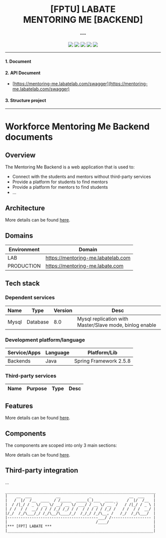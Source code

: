 <h1 align="center">
  <br>
  <a>[FPTU] LABATE</a>
  <br>
  MENTORING ME [BACKEND]
  <br>
</h1>

<h4 align="center"> ---</h4>

<p align="center">
    <a alt="Java">
        <img src="https://img.shields.io/badge/Java-v11-orange.svg" />
    </a>
    <a alt="Spring Boot">
        <img src="https://img.shields.io/badge/Spring%20Boot-v2.5.8-brightgreen.svg" />
    </a>
    <a alt="MySql">
        <img src="https://img.shields.io/badge/MySql-v8.0-blue.svg" />
    </a>
    <a alt="Docker">
        <img src="https://img.shields.io/badge/Docker-v20-yellowgreen.svg" />
    </a>
    <a alt="Dependencies">
        <img src="https://img.shields.io/badge/dependencies-up%20to%20date-brightgreen.svg" />
    </a>
</p>
<hr>

#### 1. Document

#### 2. API Document

- [https://mentoring-me.labatelab.com/swagger](https://mentoring-me.labatelab.com/swagger)

#### 3. Structure project

---

# Workforce Mentoring Me Backend documents

## Overview

The Mentoring Me Backend is a web application that is used to:

+ Connect with the students and mentors without third-party services
+ Provide a platform for students to find mentors
+ Provide a platform for mentors to find students
+ ...

## Architecture

More details can be found [here](docs/architecture.md).

## Domains

| Environment | Domain                             |
|-------------|------------------------------------|
| LAB         | https://mentoring-me.labatelab.com |
| PRODUCTION  | https://mentoring-me.labate.com    |

## Tech stack

### Dependent services

| Name       | Type     | Version | Desc                                                         |
|------------|----------|---------|--------------------------------------------------------------|
| Mysql      | Database | 8.0     | Mysql replication with Master/Slave mode, binlog enable      |

### Development platform/language

| Service/Apps | Language | Platform/Lib           |
|--------------|----------|------------------------|
| Backends     | Java     | Spring Framework 2.5.8 |

### Third-party services

| Name | Purpose | Type | Desc |
|------|---------|------|------|

## Features

More details can be found [here](docs/feature/features.md).

## Components

The components are scoped into only 3 main sections:

More details can be found [here](docs/components/README.md).

## Third-party integration

...

```
____________________________________________________________________
|    __  ___           __             _                 __  ___    |
|   /  |/  /__  ____  / /_____  _____(_)___  ____ _    /  |/  /__  |
|  / /|_/ / _ \/ __ \/ __/ __ \/ ___/ / __ \/ __ `/   / /|_/ / _ \ |
| / /  / /  __/ / / / /_/ /_/ / /  / / / / / /_/ /   / /  / /  __/ |
|/_/  /_/\___/_/ /_/\__/\____/_/  /_/_/ /_/\__, /   /_/  /_/\___/  |
|-----------------------------------------___/ /------------------ |
|                                        /____/                    |
|*** [FPT] LABATE ***                                              |
|__________________________________________________________________|
```
